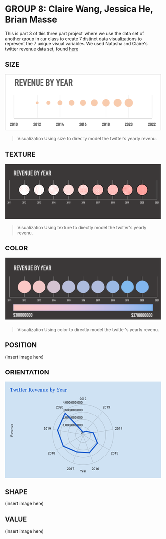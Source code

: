 # GROUP 8: Claire Wang, Jessica He, Brian Masse

This is part 3 of this three part project, where we use the data set of another group in our class to create 7 distinct data visualizations to represent the 7 unique visual variables. We used Natasha and Claire's twitter revenue data set, found [here](https://www.businessofapps.com/data/twitter-statistics/)

## **SIZE**
![alt text](https://github.com/ClaireBookworm/politics-tweet-visualization/blob/main/PART%20III-Cretaion2/Imgaes/Size%20Chart.png)
>Visualization Using size to directly model the twitter's yearly revenu.

## **TEXTURE**
![alt text](https://github.com/ClaireBookworm/politics-tweet-visualization/blob/main/PART%20III-Cretaion2/Imgaes/Texture%20Chart.png)
>Visualization Using texture to directly model the twitter's yearly revenu.

## **COLOR**
![Color Vision](https://github.com/ClaireBookworm/politics-tweet-visualization/blob/main/PART%20III-Cretaion2/Imgaes/Color.png)
>Visualization Using color to directly model the twitter's yearly revenu.

## **POSITION**
(insert image here)

## **ORIENTATION**
![Revenue by year](https://github.com/jhe2155/visual-variable/blob/main/Twitter%20Revenue%20by%20Year.png)

## **SHAPE**
(insert image here)

## **VALUE** 
(insert image here)
